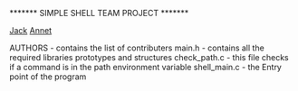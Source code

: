 ******* SIMPLE SHELL TEAM PROJECT *******

[Jack](https://github.com/jack-njenga)
[Annet](https://github.com/Annet-Chebukati)

AUTHORS - contains the list of contributers
main.h - contains all the required libraries prototypes and structures
check_path.c - this file checks if a command is in the path environment variable
shell_main.c - the Entry point of the program
